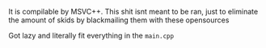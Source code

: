 It is compilable by MSVC++. This shit isnt meant to be ran, just to eliminate the amount of skids by blackmailing them with these opensources

Got lazy and literally fit everything in the ```main.cpp```
